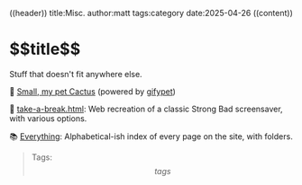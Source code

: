 ((header))
title:Misc.
author:matt
tags:category
date:2025-04-26
((content))
<h1 id="pagetitle">$$title$$</h1>

Stuff that doesn't fit anywhere else.

🌵 [Small, my pet Cactus](/cactus) (powered by [gifypet](https://gifypet.neocities.org/))

🌴 [take-a-break.html](/take-a-break): Web recreation of a classic Strong Bad screensaver, with various options.

📚️ [Everything](/everything): Alphabetical-ish index of every page on the site, with folders.

>Tags: $$tags$$